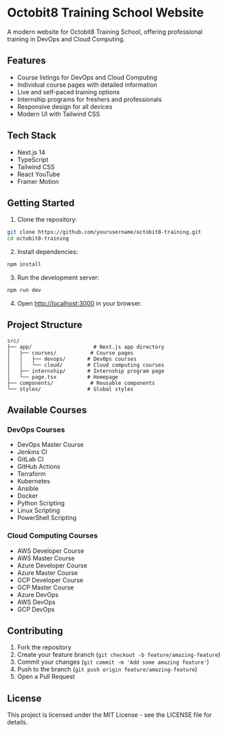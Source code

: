 # Octobit8 Training School Website

A modern website for Octobit8 Training School, offering professional training in DevOps and Cloud Computing.

## Features

- Course listings for DevOps and Cloud Computing
- Individual course pages with detailed information
- Live and self-paced training options
- Internship programs for freshers and professionals
- Responsive design for all devices
- Modern UI with Tailwind CSS

## Tech Stack

- Next.js 14
- TypeScript
- Tailwind CSS
- React YouTube
- Framer Motion

## Getting Started

1. Clone the repository:

```bash
git clone https://github.com/yourusername/octobit8-training.git
cd octobit8-training
```

2. Install dependencies:

```bash
npm install
```

3. Run the development server:

```bash
npm run dev
```

4. Open [http://localhost:3000](http://localhost:3000) in your browser.

## Project Structure

```
src/
├── app/                    # Next.js app directory
│   ├── courses/           # Course pages
│   │   ├── devops/       # DevOps courses
│   │   └── cloud/        # Cloud computing courses
│   ├── internship/       # Internship program page
│   └── page.tsx          # Homepage
├── components/            # Reusable components
└── styles/               # Global styles
```

## Available Courses

### DevOps Courses

- DevOps Master Course
- Jenkins CI
- GitLab CI
- GitHub Actions
- Terraform
- Kubernetes
- Ansible
- Docker
- Python Scripting
- Linux Scripting
- PowerShell Scripting

### Cloud Computing Courses

- AWS Developer Course
- AWS Master Course
- Azure Developer Course
- Azure Master Course
- GCP Developer Course
- GCP Master Course
- Azure DevOps
- AWS DevOps
- GCP DevOps

## Contributing

1. Fork the repository
2. Create your feature branch (`git checkout -b feature/amazing-feature`)
3. Commit your changes (`git commit -m 'Add some amazing feature'`)
4. Push to the branch (`git push origin feature/amazing-feature`)
5. Open a Pull Request

## License

This project is licensed under the MIT License - see the LICENSE file for details.
